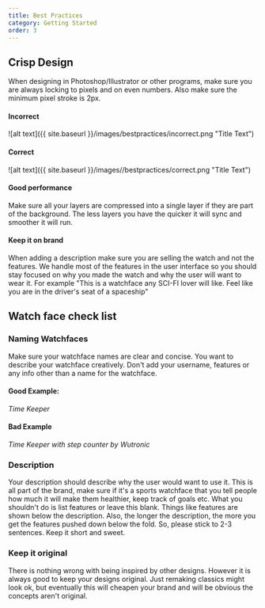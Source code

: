 ```yaml
---
title: Best Practices
category: Getting Started
order: 3
---
```

## Crisp Design
When designing in Photoshop/Illustrator or other programs, make sure you are always locking to pixels and on even numbers. Also make sure the minimum pixel stroke is 2px.

#### Incorrect
![alt text]({{ site.baseurl }}/images/bestpractices/incorrect.png "Title Text")
#### Correct
![alt text]({{ site.baseurl }}/images//bestpractices/correct.png "Title Text")

#### Good performance
Make sure all your layers are compressed into a single layer if they are part of the background. The less layers you have the quicker it will sync and smoother it will run.

#### Keep it on brand
When adding a description make sure you are selling the watch and not the features. We handle most of the features in the user interface so you should stay focused on why you made the watch and why the user will want to wear it. For example "This is a watchface any SCI-FI lover will like. Feel like you are in the driver's seat of a spaceship"

## Watch face check list

### Naming Watchfaces
Make sure your watchface names are clear and concise. You want to describe your watchface creatively. Don't add your username, features or any info other than a name for the watchface.

#### Good Example:
*Time Keeper*

#### Bad Example
*Time Keeper with step counter by Wutronic*

###  Description
Your description should describe why the user would want to use it. This is all part of the brand, make sure if it's a sports watchface that you tell people how much it will make them healthier, keep track of goals etc. What you shouldn't do is list features or leave this blank. Things like features are shown below the description. Also, the longer the description, the more you get the features pushed down below the fold. So, please stick to 2-3 sentences. Keep it short and sweet.

### Keep it original
There is nothing wrong with being inspired by other designs. However it is always good to keep your designs original. Just remaking classics might look ok, but eventually this will cheapen your brand and will be obvious the concepts aren't original.


